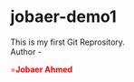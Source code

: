 # jobaer-demo1
This is my first Git Reprository.<br>
Author - <p style="color: red">=<b>Jobaer Ahmed<b></p>

